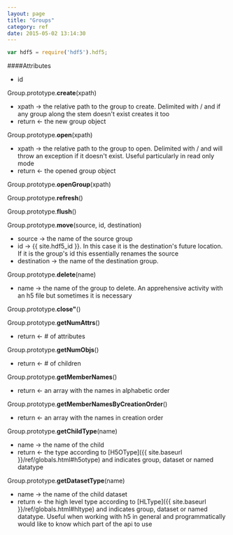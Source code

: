 ```yaml
---
layout: page
title: "Groups"
category: ref
date: 2015-05-02 13:14:30
---
```


```javascript
var hdf5 = require('hdf5').hdf5;
```
####Attributes

* id 

Group.prototype.**create**(xpath)  

* xpath &rarr; the relative path to the group to create.  Delimited with / and if any group along the stem doesn't exist creates it too
* return &larr; the new group object

Group.prototype.**open**(xpath)  

* xpath &rarr; the relative path to the group to open.  Delimited with / and will throw an exception if it doesn't exist.  Useful particularly in read only mode
* return &larr; the opened group object

Group.prototype.**openGroup**(xpath)  

Group.prototype.**refresh**()  

Group.prototype.**flush**()  

Group.prototype.**move**(source, id, destination)  

* source &rarr; the name of the source group
* id &rarr; {{ site.hdf5_id }}. In this case it is the destination's future location.  If it is the group's id this essentially renames the source
* destination &rarr; the name of the destination group.

Group.prototype.**delete**(name)  

* name &rarr; the name of the group to delete. An apprehensive activity with an h5 file but sometimes it is necessary

Group.prototype.**close"**()  

Group.prototype.**getNumAttrs**()  

* return &larr; # of attributes

Group.prototype.**getNumObjs**()  

* return &larr; # of children

Group.prototype.**getMemberNames**()  

* return &larr; an array with the names in alphabetic order

Group.prototype.**getMemberNamesByCreationOrder**()  

* return &larr; an array with the names in creation order

Group.prototype.**getChildType**(name)  

* name &rarr; the name of the child
* return &larr; the type according to [H5OType]({{ site.baseurl }}/ref/globals.html#h5otype) and indicates group, dataset or  named datatype

Group.prototype.**getDatasetType**(name)  

* name &rarr; the name of the child dataset
* return &larr; the high level type according to [HLType]({{ site.baseurl }}/ref/globals.html#hltype) and indicates group, dataset or  named datatype.
  Useful when working with h5 in general and programmatically would like to know which part of the api to use


